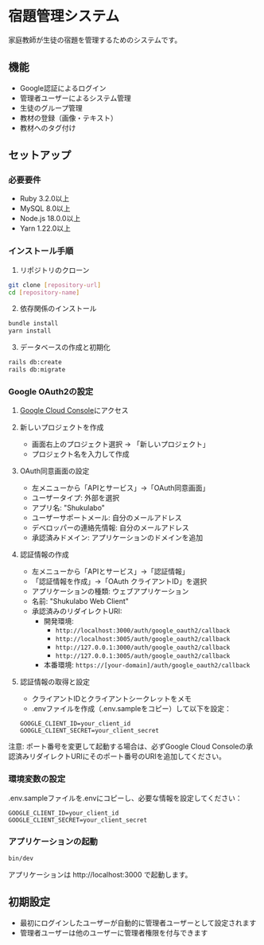 # 宿題管理システム

家庭教師が生徒の宿題を管理するためのシステムです。

## 機能

- Google認証によるログイン
- 管理者ユーザーによるシステム管理
- 生徒のグループ管理
- 教材の登録（画像・テキスト）
- 教材へのタグ付け

## セットアップ

### 必要要件

- Ruby 3.2.0以上
- MySQL 8.0以上
- Node.js 18.0.0以上
- Yarn 1.22.0以上

### インストール手順

1. リポジトリのクローン
```bash
git clone [repository-url]
cd [repository-name]
```

2. 依存関係のインストール
```bash
bundle install
yarn install
```

3. データベースの作成と初期化
```bash
rails db:create
rails db:migrate
```

### Google OAuth2の設定

1. [Google Cloud Console](https://console.cloud.google.com/)にアクセス
2. 新しいプロジェクトを作成
   - 画面右上のプロジェクト選択 → 「新しいプロジェクト」
   - プロジェクト名を入力して作成

3. OAuth同意画面の設定
   - 左メニューから「APIとサービス」→「OAuth同意画面」
   - ユーザータイプ: 外部を選択
   - アプリ名: "Shukulabo"
   - ユーザーサポートメール: 自分のメールアドレス
   - デベロッパーの連絡先情報: 自分のメールアドレス
   - 承認済みドメイン: アプリケーションのドメインを追加

4. 認証情報の作成
   - 左メニューから「APIとサービス」→「認証情報」
   - 「認証情報を作成」→「OAuth クライアントID」を選択
   - アプリケーションの種類: ウェブアプリケーション
   - 名前: "Shukulabo Web Client"
   - 承認済みのリダイレクトURI:
     - 開発環境:
       * `http://localhost:3000/auth/google_oauth2/callback`
       * `http://localhost:3005/auth/google_oauth2/callback`
       * `http://127.0.0.1:3000/auth/google_oauth2/callback`
       * `http://127.0.0.1:3005/auth/google_oauth2/callback`
     - 本番環境: `https://[your-domain]/auth/google_oauth2/callback`

5. 認証情報の取得と設定
   - クライアントIDとクライアントシークレットをメモ
   - .envファイルを作成（.env.sampleをコピー）して以下を設定：
   ```
   GOOGLE_CLIENT_ID=your_client_id
   GOOGLE_CLIENT_SECRET=your_client_secret
   ```

注意: ポート番号を変更して起動する場合は、必ずGoogle Cloud Consoleの承認済みリダイレクトURIにそのポート番号のURIを追加してください。

### 環境変数の設定

.env.sampleファイルを.envにコピーし、必要な情報を設定してください：

```
GOOGLE_CLIENT_ID=your_client_id
GOOGLE_CLIENT_SECRET=your_client_secret
```

### アプリケーションの起動

```bash
bin/dev
```

アプリケーションは http://localhost:3000 で起動します。

## 初期設定

- 最初にログインしたユーザーが自動的に管理者ユーザーとして設定されます
- 管理者ユーザーは他のユーザーに管理者権限を付与できます

